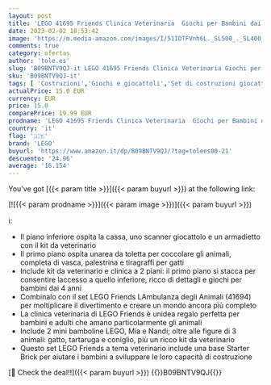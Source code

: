 ```yaml
---
layout: post
title: 'LEGO 41695 Friends Clinica Veterinaria  Giochi per Bambini dai 4 Anni  con 2 Mini Bamboline e 3 Animali  Idea Regalo'
date: 2023-02-02 18:53:42
image: 'https://m.media-amazon.com/images/I/51IDTFVnh6L._SL500_._SL400_.jpg'
comments: true
category: ofertas
author: 'tole.es'
slug: 'B09BNTV9QJ-it LEGO 41695 Friends Clinica Veterinaria Giochi per Bambini...'
sku: 'B09BNTV9QJ-it'
tags: [ 'Costruzioni','Giochi e giocattoli','Set di costruzioni giocattolo','lego','🇮🇹', ]
actualPrice: 15.0 EUR
currency: EUR
price: 15.0
comparePrice: 19.99 EUR
prodname: 'LEGO 41695 Friends Clinica Veterinaria  Giochi per Bambini dai 4 Anni  con 2 Mini Bamboline e 3 Animali  Idea Regalo'
country: 'it'
flag: '🇮🇹'
brand: 'LEGO'
buyurl: 'https://www.amazon.it/dp/B09BNTV9QJ/?tag=tolees00-21'
descuento: '24.96'
average: '16.154'
---
```


You've got [{{< param title >}}]({{< param buyurl >}}) at the following link:

[![{{< param prodname >}}]({{< param image >}})]({{< param buyurl >}})

ℹ️:

- Il piano inferiore ospita la cassa, uno scanner giocattolo e un armadietto con il kit da veterinario
- Il primo piano ospita unarea da toletta per coccolare gli animali, completa di vasca, palestrina e tiragraffi per gatti
- Include kit da veterinario e clinica a 2 piani: il primo piano si stacca per consentire laccesso a quello inferiore, ricco di dettagli e giochi per bambini dai 4 anni
- Combinalo con il set LEGO Friends LAmbulanza degli Animali (41694) per moltiplicare il divertimento e creare un mondo ancora più completo
- La clinica veterinaria di LEGO Friends è unidea regalo perfetta per bambini e adulti che amano particolarmente gli animali
- Include 2 mini bamboline LEGO, Mia e Nandi; oltre alle figure di 3 animali: gatto, tartaruga e coniglio, più un ricco kit da veterinario
- Questo set LEGO Friends a tema veterinario include una base Starter Brick per aiutare i bambini a sviluppare le loro capacità di costruzione

[🛒 Check the deal!!]({{< param buyurl >}})
{{<world>}}B09BNTV9QJ{{</world>}}
